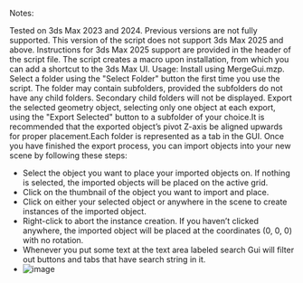 Notes:

Tested on 3ds Max 2023 and 2024. Previous versions are not fully supported.
This version of the script does not support 3ds Max 2025 and above. Instructions for 3ds Max 2025 support are provided in the header of the script file.
The script creates a macro upon installation, from which you can add a shortcut to the 3ds Max UI.
Usage:
Install using MergeGui.mzp.
Select a folder using the "Select Folder" button the first time you use the script.
The folder may contain subfolders, provided the subfolders do not have any child folders. Secondary child folders will not be displayed.
Export the selected geometry object, selecting only one object at each export, using the "Export Selected" button to a subfolder of your choice.It is recommended that the exported object’s pivot Z-axis be aligned upwards for proper placement.Each folder is represented as a tab in the GUI. Once you have finished the export process, you can import objects into your new scene by following these steps:

* Select the object you want to place your imported objects on. If nothing is selected, the imported objects will be placed on the active grid.
* Click on the thumbnail of the object you want to import and place.
* Click on either your selected object or anywhere in the scene to create instances of the imported object.
* Right-click to abort the instance creation. If you haven’t clicked anywhere, the imported object will be placed at the coordinates (0, 0, 0) with no rotation.
* Whenever you put some text at the text area labeled search Gui will filter out buttons and tabs that have search string in it.
* ![image](https://github.com/user-attachments/assets/7d6e84a0-3783-43f2-b390-b8207e3937b5)

